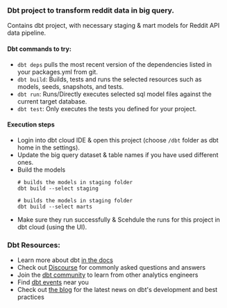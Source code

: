 
### Dbt project to transform reddit data in big query.

Contains dbt project, with necessary staging & mart models for Reddit API data pipeline.

#### Dbt commands to try:
- `dbt deps` pulls the most recent version of the dependencies listed in your packages.yml from git.
- `dbt build`: Builds, tests and runs the selected resources such as models, seeds, snapshots, and tests. 
- `dbt run`: Runs/Directly executes selected sql model files against the current target database.
- `dbt test`: Only executes the tests you defined for your project.

#### Execution steps
- Login into dbt cloud IDE & open this project (choose `/dbt` folder as dbt home in the settings).
- Update the big query dataset & table names if you have used different ones.
- Build the models
    ```shell
    # builds the models in staging folder
    dbt build --select staging

    # builds the models in staging folder
    dbt build --select marts
    ```
- Make sure they run successfully & Scehdule the runs for this project in dbt cloud (using the UI).


### Dbt Resources:
- Learn more about dbt [in the docs](https://docs.getdbt.com/docs/introduction)
- Check out [Discourse](https://discourse.getdbt.com/) for commonly asked questions and answers
- Join the [dbt community](http://community.getbdt.com/) to learn from other analytics engineers
- Find [dbt events](https://events.getdbt.com) near you
- Check out [the blog](https://blog.getdbt.com/) for the latest news on dbt's development and best practices
